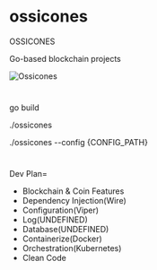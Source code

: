 # ossicones
OSSICONES

Go-based blockchain projects 

![Ossicones](https://user-images.githubusercontent.com/24886864/129552153-f14d0d39-09c1-4252-a86b-c3716ef01071.png)

#
go build

./ossicones

./ossicones --config {CONFIG_PATH}
#

Dev Plan=

- Blockchain & Coin Features
- Dependency Injection(Wire)
- Configuration(Viper)
- Log(UNDEFINED)
- Database(UNDEFINED)
- Containerize(Docker)
- Orchestration(Kubernetes)
- Clean Code


